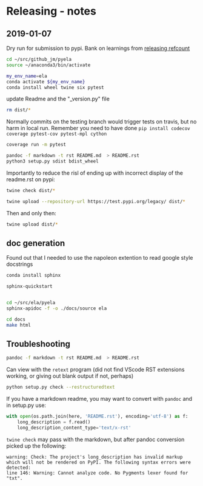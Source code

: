 # Releasing - notes

## 2019-01-07

Dry run for submission to pypi. Bank on learnings from [releasing refcount](https://github.com/jmp75/didactique/blob/master/doc/know_how.md#python-packaging-for-pypi)

```bash
cd ~/src/github_jm/pyela
source ~/anaconda3/bin/activate
```

```bash
my_env_name=ela
conda activate ${my_env_name}
conda install wheel twine six pytest
```

update Readme and the "_version.py" file

```bash
rm dist/*
```

Normally commits on the testing branch would trigger tests on travis, but no harm in local run. Remember you need to have done `pip install codecov coverage pytest-cov pytest-mpl cython`

```bash
coverage run -m pytest
```

```bash
pandoc -f markdown -t rst README.md  > README.rst
python3 setup.py sdist bdist_wheel
```

Importantly to reduce the risl of ending up with incorrect display of the readme.rst on pypi:

```bash
twine check dist/*
```

```bash
twine upload --repository-url https://test.pypi.org/legacy/ dist/*
```

Then and only then:

```bash
twine upload dist/*
```

## doc generation

Found out that I needed to use the napoleon extention to read google style docstrings

```bash
conda install sphinx

sphinx-quickstart


cd ~/src/ela/pyela
sphinx-apidoc -f -o ./docs/source ela

cd docs 
make html
```

## Troubleshooting

```bash
pandoc -f markdown -t rst README.md  > README.rst
```

Can view with the `retext` program (did not find VScode RST extensions working, or giving out blank output if not, perhaps)

```bash
python setup.py check --restructuredtext
```

If you have a markdown readme, you may want to convert with `pandoc` and in setup.py use:

```python
with open(os.path.join(here, 'README.rst'), encoding='utf-8') as f:
    long_description = f.read()
    long_description_content_type='text/x-rst'
```

`twine check` may pass with the markdown, but after pandoc conversion picked up the following:

```text
warning: Check: The project's long_description has invalid markup which will not be rendered on PyPI. The following syntax errors were detected:
line 146: Warning: Cannot analyze code. No Pygments lexer found for "txt".
```

